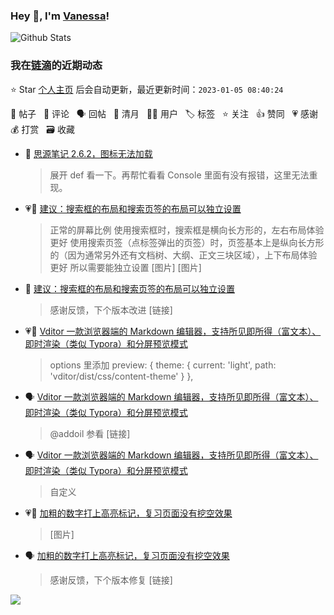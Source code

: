 ### Hey 👋, I'm [Vanessa](http://vanessa.b3log.org/)!

![Github Stats](https://github-readme-stats.vercel.app/api?username=Vanessa219&show_icons=true)

<!--events start -->

### 我在[链滴](https://ld246.com)的近期动态

⭐️ Star [个人主页](https://github.com/Vanessa219/Vanessa219) 后会自动更新，最近更新时间：`2023-01-05 08:40:24`

📝 帖子 &nbsp; 💬 评论 &nbsp; 🗣 回帖 &nbsp; 🌙 清月 &nbsp; 👨‍💻 用户 &nbsp; 🏷️ 标签 &nbsp; ⭐️ 关注 &nbsp; 👍 赞同 &nbsp; 💗 感谢 &nbsp; 💰 打赏 &nbsp; 🗃 收藏

* 💬 [思源笔记 2.6.2，图标无法加载](https://ld246.com/article/1672811562871/comment/1672812373317#comments)

  > 展开 def 看一下。再帮忙看看 Console 里面有没有报错，这里无法重现。
* 💗📝 [建议：搜索框的布局和搜索页签的布局可以独立设置](https://ld246.com/article/1672760983132)

  > 正常的屏幕比例 使用搜索框时，搜索框是横向长方形的，左右布局体验更好 使用搜索页签（点标签弹出的页签）时，页签基本上是纵向长方形的（因为通常另外还有文档树、大纲、正文三块区域），上下布局体验更好 所以需要能独立设置 [图片] [图片]
* 💬 [建议：搜索框的布局和搜索页签的布局可以独立设置](https://ld246.com/article/1672760983132/comment/1672802955614#comments)

  > 感谢反馈，下个版本改进 [链接]
* 💗💬 [Vditor 一款浏览器端的 Markdown 编辑器，支持所见即所得（富文本）、即时渲染（类似 Typora）和分屏预览模式](https://ld246.com/article/1549638745630/comment/1672749221892#comments)

  > options 里添加 preview: { theme: { current: 'light', path: 'vditor/dist/css/content-theme' } },
* 🗣 [Vditor 一款浏览器端的 Markdown 编辑器，支持所见即所得（富文本）、即时渲染（类似 Typora）和分屏预览模式](https://ld246.com/article/1549638745630/comment/1672586005988#comments)

  > @addoil 参看 [链接]
* 🗣 [Vditor 一款浏览器端的 Markdown 编辑器，支持所见即所得（富文本）、即时渲染（类似 Typora）和分屏预览模式](https://ld246.com/article/1549638745630/comment/1672586005988#comments)

  > 自定义
* 💗📝 [加粗的数字打上高亮标记，复习页面没有挖空效果](https://ld246.com/article/1672377627704)

  > [图片]
* 🗣 [加粗的数字打上高亮标记，复习页面没有挖空效果](https://ld246.com/article/1672377627704/comment/1672396926694#comments)

  > 感谢反馈，下个版本修复 [链接]


<!--events end -->

<a title="Hits" target="_blank" href="https://github.com/Vanessa219/Vanessa219"><img src="https://hits.b3log.org/Vanessa219/Vanessa219.svg"></a>
